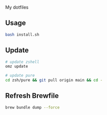 My dotfiles

## Usage

```bash
bash install.sh
```


## Update

```bash
# update zshell
omz update

# update pure
cd zsh/pure && git pull origin main && cd -
```

## Refresh Brewfile

```bash
brew bundle dump --force
```